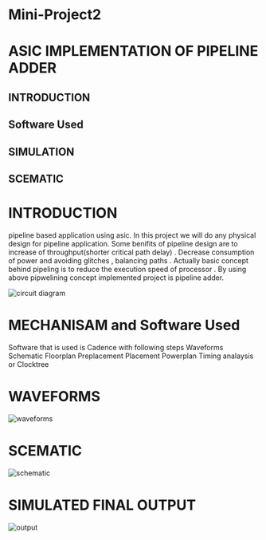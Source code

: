 # Mini-Project2
# ASIC IMPLEMENTATION OF PIPELINE ADDER

## INTRODUCTION

## Software Used

## SIMULATION 

## SCEMATIC

# INTRODUCTION
pipeline based application using asic. In this project we will do any physical design for pipeline application. Some benifits of pipeline design are  to increase of throughput(shorter critical path delay) . Decrease consumption of power and avoiding glitches , balancing paths .
Actually basic concept behind pipeling is to reduce the execution speed of processor . By using above pipwelining concept implemented project is pipeline adder.

![circuit diagram](https://github.com/sajjapratyusha/Mini-Projec2/assets/109581140/a71fb9fb-c02e-4651-83ad-abe51783ca83)

# MECHANISAM and Software Used

Software that is used is Cadence with following steps
Waveforms 
Schematic
Floorplan 
Preplacement
Placement
Powerplan
Timing analaysis or Clocktree

# WAVEFORMS

![waveforms](https://github.com/sajjapratyusha/Mini-Projec2/assets/109581140/08768a0b-1969-4184-88a2-19eac7fdcdc8)


# SCEMATIC

![schematic](https://github.com/sajjapratyusha/Mini-Projec2/assets/109581140/0fdf76b6-8a5f-41c3-855e-b01dd8029ef9)


# SIMULATED FINAL OUTPUT

![output](https://github.com/sajjapratyusha/Mini-Projec2/assets/109581140/0de57fc3-49f5-4d84-b131-900d356be0a4)



